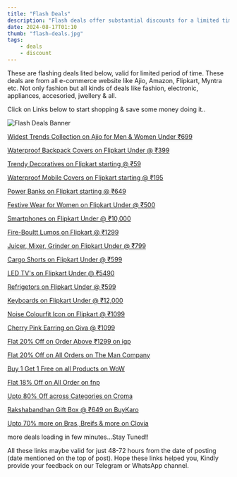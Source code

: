```yaml
---
title: "Flash Deals"
description: "Flash deals offer substantial discounts for a limited time, urging quick decisions to secure the ultimate savings."
date: 2024-08-17T01:10
thumb: "flash-deals.jpg"
tags: 
    - deals
    - discount
---
```


These are flashing deals lited below, valid for limited period of time. These deals are from all e-commerce website like Ajio, Amazon, Flipkart, Myntra etc. Not only fashion but all kinds of deals like fashion, electronic, appliances, accesoried, jwellery & all.

Click on Links below to start shopping & save some money doing it..

<img src="https://imgur.com/a/JqYpuKV" alt="Flash Deals Banner" class="w-full h-auto mb-4 rounded-lg shadow-lg">

[Widest Trends Collection on Ajio for Men & Women Under ₹699](https://ajiio.in/QN6JKu3)

[Waterproof Backpack Covers on Flipkart Under @ ₹399](https://fktr.in/2lVAeye)

[Trendy Decoratives on Flipkart starting @ ₹59](https://fktr.in/97mb4I1)

[Waterproof Mobile Covers on Flipkart starting @ ₹195](https://fktr.in/qgiDUms)

[Power Banks on Flipkart starting @ ₹649](https://fktr.in/Ma0jwxv)

[Festive Wear for Women on Flipkart Under @ ₹500](https://fktr.in/Ma0jwxv)

[Smartphones on Flipkart Under @ ₹10,000](https://fktr.in/N2ms9LF)

[Fire-Boultt Lumos on Flipkart @ ₹1299](https://fktr.in/oTzFq1L)

[Juicer, Mixer, Grinder on Flipkart Under @ ₹799](https://fktr.in/Yvike64s)

[Cargo Shorts on Flipkart Under @ ₹599](https://fktr.in/Yvike64s)

[LED TV's on Flipkart Under @ ₹5490](https://fktr.in/05gLx1v)

[Refrigetors on Flipkart Under @ ₹599](https://fktr.in/460nx9o)

[Keyboards on Flipkart Under @ ₹12,000](https://fktr.in/460nx9o)

[Noise Colourfit Icon on Flipkart @ ₹1099](https://fktr.in/9RNxkMa)

[Cherry Pink Earring on Giva @ ₹1099](https://bitli.in/y1r1qFm)

[Flat 20% Off on Order Above ₹1299 on igp](https://bitli.in/2F7D5X3)

[Flat 20% Off on All Orders on The Man Company](https://bitli.in/3960Xzs)

[Buy 1 Get 1 Free on all Products on WoW](https://bitli.in/Tctxl5W)

[Flat 18% Off on All Order on fnp](https://bitli.in/cMb4wqL)

[Upto 80% Off across Categories on Croma](https://bitli.in/s602g1d)

[Rakshabandhan Gift Box @ ₹649 on BuyKaro](https://bitli.in/KoBbyK1)

[Upto 70% more on Bras, Breifs & more on Clovia](https://bitli.in/nzl6Fmx)

more deals loading in few minutes...Stay Tuned!!

All these links maybe valid for just 48-72 hours from the date of posting (date mentioned on the top of post). Hope these links helped you, Kindly provide your feedback on our Telegram or WhatsApp channel.
